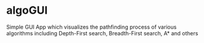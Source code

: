 # algoGUI
Simple GUI App which visualizes the pathfinding process of various algorithms including Depth-First search, Breadth-First search, A* and others

